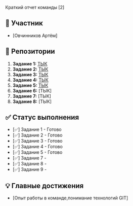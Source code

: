  Краткий отчет команды [2]

## 👥 Участник
- [Овчинников Артём]


## 📁 Репозитории
1. **Задание 1:** [ТЫК](https://github.com/Art-021/project-25.git)
2. **Задание 2:** [ТЫК](https://github.com/Art-021/RPS-1.git)
3. **Задание 3:** [ТЫК](https://github.com/Fram1se/task003.git)
4. **Задание 4:** [ТЫК](https://github.com/Art-021/report.git)
5. **Задание 5:** [ТЫК](https://github.com/Fram1se/task005.git)
6. **Задание 6:** [ТЫК]
7. **Задание 7:** [ТЫК]
8. **Задание 8:** [ТЫК]


## ✅ Статус выполнения
- [✅] Задание 1 - Готово
- [✅] Задание 2 - Готово
- [✅] Задание 3 - Готово
- [✅] Задание 4 - Готово
- [✅] Задание 5 - Готово
- [✅] Задание 7 - 
- [✅] Задание 8 - 
- [✅] Задание 9 - 

## 💡 Главные достижения
- [Опыт работы в команде,понимание технологий GIT]